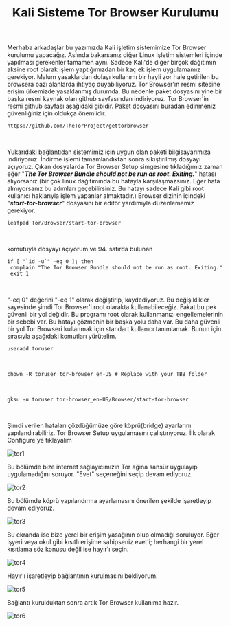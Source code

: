 ﻿---
title: Kali Sisteme Tor Browser Kurulumu
category: blog
last_modified_at: 2017-08-27
---
Merhaba arkadaşlar bu yazımızda Kali işletim sistemimize Tor Browser kurulumu yapacağız. Aslında bakarsanız diğer Linux işletim sistemleri içinde yapılması gerekenler tamamen aynı. Sadece Kali'de diğer birçok dağıtımın aksine root olarak işlem yaptığımızdan bir kaç ek işlem uygulamamız gerekiyor. Malum yasaklardan dolayı kullanımı bir hayli zor hale getirilen bu browsera bazı alanlarda ihtiyaç duyabiliyoruz. Tor Browser'ın resmi sitesine erişim ülkemizde yasaklanmış durumda. Bu nedenle paket dosyasını yine bir başka resmi kaynak olan github sayfasından indiriyoruz. Tor Browser'in resmi github sayfası aşağıdaki gibidir. Paket dosyasını buradan edinmeniz güvenliğiniz için oldukça önemlidir.

    https://github.com/TheTorProject/gettorbrowser

&nbsp;

Yukarıdaki bağlantıdan sistemimiz için uygun olan paketi bilgisayarımıza indiriyoruz. İndirme işlemi tamamlandıktan sonra sıkıştırılmış dosyayı açıyoruz. Çıkan dosyalarda Tor Browser Setup simgesine tıkladığımız zaman eğer "<em><strong>The Tor Browser Bundle should not be run as root. Exiting.</strong></em>" hatası alıyorsanız (bir çok linux dağıtımında bu hatayla karşılaşmazsınız. Eğer hata almıyorsanız bu adımları geçebilirsiniz. Bu hatayı sadece Kali gibi root kullanıcı haklarıyla işlem yapanlar almaktadır.) Browser dizinin içindeki "<em><strong>start-tor-browser</strong></em>" dosyasını bir editör yardımıyla düzenlememiz gerekiyor.

    leafpad Tor/Browser/start-tor-browser

&nbsp;

komutuyla dosyayı açıyorum ve 94. satırda bulunan

    if [ "`id -u`" -eq 0 ]; then
     complain "The Tor Browser Bundle should not be run as root. Exiting."
     exit 1

&nbsp;

"-eq 0" değerini "-eq 1" olarak değiştirip, kaydediyoruz. Bu değişiklikler sayesinde şimdi Tor Browser'i root olarakta kullanabileceğiz. Fakat bu pek güvenli bir yol değidir. Bu programı root olarak kullanmanızı engellemelerinin bir sebebi var. Bu hatayı çözmenin bir başka yolu daha var. Bu daha güvenli bir yol Tor Browseri kullanmak için standart kullanıcı tanımlamak. Bunun için sırasıyla aşağıdaki komutları yürütelim.

    useradd toruser

&nbsp;

    chown -R toruser tor-browser_en-US # Replace with your TBB folder
&nbsp;

    gksu -u toruser tor-browser_en-US/Browser/start-tor-browser

&nbsp;

Şimdi verilen hataları çözdüğümüze göre köprü(bridge) ayarlarını yapılandırabiliriz. Tor Browser Setup uygulamasını çalıştırıyoruz. İlk olarak Configure'ye tıklayalım

![tor1](https://www.hubeybi.com/wp-content/uploads/2017/08/tor1.png)

Bu bölümde bize internet sağlayıcımızın Tor ağına sansür uygulayıp uygulamadığını soruyor. "Evet" seçeneğini seçip devam ediyoruz.

![tor2](https://www.hubeybi.com/wp-content/uploads/2017/08/tor2.png)

Bu bölümde köprü yapılandırma ayarlamasını önerilen şekilde işaretleyip devam ediyoruz.

![tor3](https://www.hubeybi.com/wp-content/uploads/2017/08/tor3.png)

Bu ekranda ise bize yerel bir erişim yasağının olup olmadığı soruluyor. Eğer işyeri veya okul gibi kısıtlı erişime sahipseniz evet'i; herhangi bir yerel kısıtlama söz konusu değil ise hayır'ı seçin.

![tor4](https://www.hubeybi.com/wp-content/uploads/2017/08/tor4.png)

Hayır'ı işaretleyip bağlantının kurulmasını bekliyorum.

![tor5](https://www.hubeybi.com/wp-content/uploads/2017/08/tor5.png)

Bağlantı kurulduktan sonra artık Tor Browser kullanıma hazır.

![tor6](https://www.hubeybi.com/wp-content/uploads/2017/08/tor6.png)